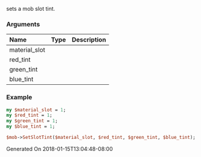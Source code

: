sets a mob slot tint.
### Arguments
**Name**|**Type**|**Description**
:---|:---|:---
material_slot||
red_tint||
green_tint||
blue_tint||

### Example

```perl
my $material_slot = 1;
my $red_tint = 1;
my $green_tint = 1;
my $blue_tint = 1;

$mob->SetSlotTint($material_slot, $red_tint, $green_tint, $blue_tint); # Returns void
```


Generated On 2018-01-15T13:04:48-08:00